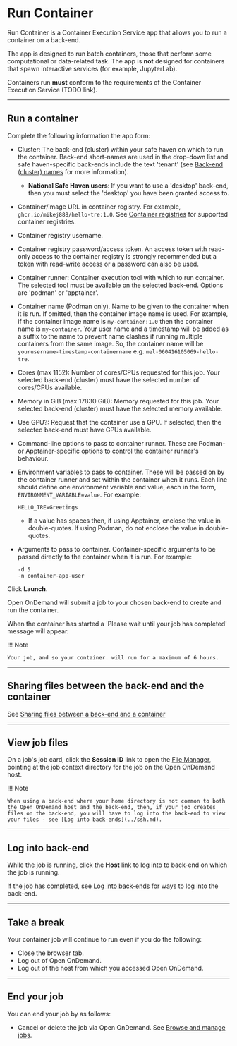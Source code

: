 # Run Container

Run Container is a Container Execution Service app that allows you to run a container on a back-end.

The app is designed to run batch containers, those that perform some computational or data-related task. The app is **not** designed for containers that spawn interactive services (for example, JupyterLab).

Containers run **must** conform to the requirements of the Container Execution Service (TODO link).

---

## Run a container

Complete the following information the app form:

* Cluster: The back-end (cluster) within your safe haven on which to run the container. Back-end short-names are used in the drop-down list and safe haven-specific back-ends include the text 'tenant' (see [Back-end (cluster) names](../jobs.md#back-end-cluster-names) for more information).
    * **National Safe Haven users**: If you want to use a 'desktop' back-end, then you must select the 'desktop' you have been granted access to.
* Container/image URL in container registry. For example, `ghcr.io/mikej888/hello-tre:1.0`. See [Container registries](../containers.md#container-registries) for supported container registries.
* Container registry username.
* Container registry password/access token. An access token with read-only access to the container registry is strongly recommended but a token with read-write access or a password can also be used.
* Container runner: Container execution tool with which to run container. The selected tool must be available on the selected back-end. Options are 'podman' or 'apptainer'.
* Container name (Podman only). Name to be given to the container when it is run. If omitted, then the container image name is used. For example, if the container image name is `my-container:1.0` then the container name is `my-container`. Your user name and a timestamp will be added as a suffix to the name to prevent name clashes if running multiple containers from the same image. So, the container name will be `yourusername-timestamp-containername` e.g. `mel-060416105069-hello-tre`.
* Cores (max 1152): Number of cores/CPUs requested for this job. Your selected back-end (cluster) must have the selected number of cores/CPUs available.
* Memory in GiB (max 17830 GiB): Memory requested for this job. Your selected back-end (cluster) must have the selected memory available.
* Use GPU?: Request that the container use a GPU. If selected, then the selected back-end must have GPUs available.
* Command-line options to pass to container runner. These are Podman- or Apptainer-specific options to control the container runner's behaviour.
* Environment variables to pass to container. These will be passed on by the container runner and set within the container when it runs. Each line should define one environment variable and value, each in the form, `ENVIRONMENT_VARIABLE=value`. For example:

    ```text
    HELLO_TRE=Greetings
    ```

    * If a value has spaces then, if using Apptainer, enclose the value in double-quotes. If using Podman, do not enclose the value in double-quotes.

* Arguments to pass to container. Container-specific arguments to be passed directly to the container when it is run. For example:

    ````text
    -d 5
    -n container-app-user
    ````

Click **Launch**.

Open OnDemand will submit a job to your chosen back-end to create and run the container.

When the container has started a 'Please wait until your job has completed' message will appear.

!!! Note

    Your job, and so your container. will run for a maximum of 6 hours.

---

## Sharing files between the back-end and the container

See [Sharing files between a back-end and a container](../containers.md#sharing-files-between-a-back-end-and-a-container)

---

## View job files

On a job's job card, click the **Session ID** link to open the [File Manager](../files.md), pointing at the job context directory for the job on the Open OnDemand host.

!!! Note

    When using a back-end where your home directory is not common to both the Open OnDemand host and the back-end, then, if your job creates files on the back-end, you will have to log into the back-end to view your files - see [Log into back-ends](../ssh.md).

---

## Log into back-end

While the job is running, click the **Host** link to log into to back-end on which the job is running.

If the job has completed, see [Log into back-ends](../ssh.md) for ways to log into the back-end.

---

## Take a break

Your container job will continue to run even if you do the following:

* Close the browser tab.
* Log out of Open OnDemand.
* Log out of the host from which you accessed Open OnDemand.

---

## End your job

You can end your job by as follows:

* Cancel or delete the job via Open OnDemand. See [Browse and manage jobs](../jobs.md#browse-and-manage-jobs).
